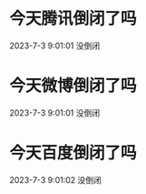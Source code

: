 # 今天腾讯倒闭了吗

2023-7-3 9:01:01 没倒闭

# 今天微博倒闭了吗

2023-7-3 9:01:01 没倒闭

# 今天百度倒闭了吗

2023-7-3 9:01:02 没倒闭

